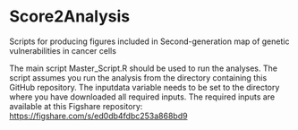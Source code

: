 # Score2Analysis
Scripts for producing figures included in Second-generation map of genetic vulnerabilities in cancer cells

The main script Master_Script.R should be used to run the analyses. The script assumes you run the analysis from the directory
containing this GitHub repository. The inputdata variable needs to be set to the directory where you have downloaded all
required inputs. The required inputs are available at this Figshare repository: https://figshare.com/s/ed0db4fdbc253a868bd9
